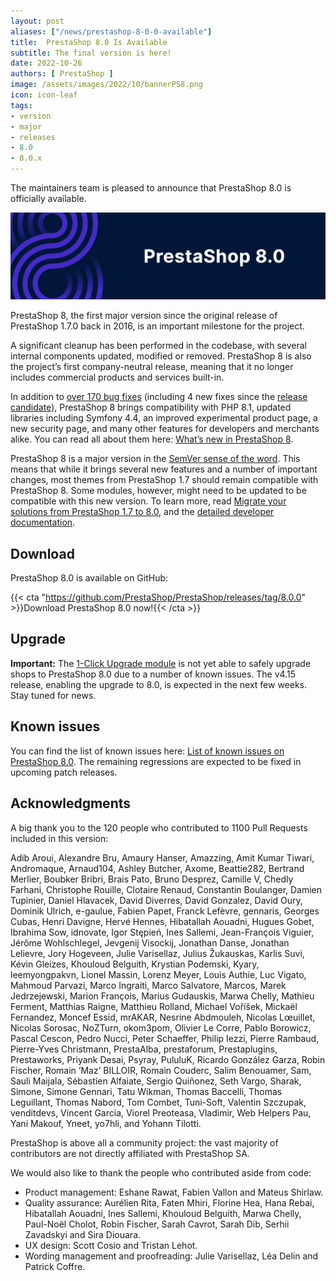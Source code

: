 ```yaml
---
layout: post
aliases: ["/news/prestashop-8-0-0-available"]
title:  PrestaShop 8.0 Is Available
subtitle: The final version is here!
date: 2022-10-26
authors: [ PrestaShop ]
image: /assets/images/2022/10/bannerPS8.png
icon: icon-leaf
tags:
- version
- major
- releases
- 8.0
- 8.0.x
---
```


The maintainers team is pleased to announce that PrestaShop 8.0 is officially available.

![PrestaShop 8.0 is available!](/assets/images/2022/10/bannerPS8.png)

PrestaShop 8, the first major version since the original release of PrestaShop 1.7.0 back in 2016, is an important milestone for the project.

A significant cleanup has been performed in the codebase, with several internal components updated, modified or removed. PrestaShop 8 is also the project’s first company-neutral release, meaning that it no longer includes commercial products and services built-in.

In addition to [over 170 bug fixes](https://github.com/PrestaShop/PrestaShop/issues?page=1&q=is%3Aissue+is%3Aclosed+milestone%3A8.0.0+label%3ABug+-label%3A8.0.x+-label%3APrerelease+-label%3A%22CI%2FCD%22) (including 4 new fixes since the [release candidate](https://build.prestashop-project.org/news/prestashop-8-0-rc1-release/)), PrestaShop 8 brings compatibility with PHP 8.1, updated libraries including Symfony 4.4, an improved experimental product page, a new security page, and many other features for developers and merchants alike. You can read all about them here: [What’s new in PrestaShop 8](https://www.prestashop-project.org/releases/prestashop80).

PrestaShop 8 is a major version in the [SemVer sense of the word](https://semver.org/#summary). This means that while it brings several new features and a number of important changes, most themes from PrestaShop 1.7 should remain compatible with PrestaShop 8. Some modules, however, might need to be updated to be compatible with this new version. To learn more, read [Migrate your solutions from PrestaShop 1.7 to 8.0](https://build.prestashop-project.org/news/migrate-your-solutions-from-17-to-80/), and the [detailed developer documentation](https://build.prestashop-project.org/news/migrate-your-solutions-from-17-to-80/).

## Download

PrestaShop 8.0 is available on GitHub:

{{< cta "https://github.com/PrestaShop/PrestaShop/releases/tag/8.0.0" >}}Download PrestaShop 8.0 now!{{< /cta >}}

## Upgrade

**Important:** The [1-Click Upgrade module](https://github.com/PrestaShop/autoupgrade) is not yet able to safely upgrade shops to PrestaShop 8.0 due to a number of known issues. The v4.15 release, enabling the upgrade to 8.0, is expected in the next few weeks. Stay tuned for news.

## Known issues

You can find the list of known issues here: [List of known issues on PrestaShop 8.0](https://github.com/PrestaShop/PrestaShop/issues?q=is%3Aissue+is%3Aopen+label%3A8.0.x+label%3AVerified+label%3ARegression). The remaining regressions are expected to be fixed in upcoming patch releases.

## Acknowledgments

A big thank you to the 120 people who contributed to 1100 Pull Requests included in this version:

Adib Aroui, Alexandre Bru, Amaury Hanser, Amazzing, Amit Kumar Tiwari, Andromaque, Arnaud104, Ashley Butcher, Axome, Beattie282, Bertrand Merlier, Boubker Bribri, Brais Pato, Bruno Desprez, Camille V, Chedly Farhani, Christophe Rouille, Clotaire Renaud, Constantin Boulanger, Damien Tupinier, Daniel Hlavacek, David Diverres, David Gonzalez, David Oury, Dominik Ulrich, e-gaulue, Fabien Papet, Franck Lefèvre, gennaris, Georges Cubas, Henri Davigne, Hervé Hennes, Hibatallah Aouadni, Hugues Gobet, Ibrahima Sow, idnovate, Igor Stępień, Ines Sallemi, Jean-François Viguier, Jérôme Wohlschlegel, Jevgenij Visockij, Jonathan Danse, Jonathan Lelievre, Jory Hogeveen, Julie Varisellaz, Julius Žukauskas, Karlis Suvi, Kévin Gleizes, Khouloud Belguith, Krystian Podemski, Kyary, leemyongpakvn, Lionel Massin, Lorenz Meyer, Louis Authie, Luc Vigato, Mahmoud Parvazi, Marco Ingraiti, Marco Salvatore, Marcos, Marek Jedrzejewski, Marion François, Marius Gudauskis, Marwa Chelly, Mathieu Ferment, Matthias Raigne, Matthieu Rolland, Michael Voříšek, Mickaël Fernandez, Moncef Essid, mrAKAR, Nesrine Abdmouleh, Nicolas Lœuillet, Nicolas Sorosac, NoZTurn, okom3pom, Olivier Le Corre, Pablo Borowicz, Pascal Cescon, Pedro Nucci, Peter Schaeffer, Philip Iezzi, Pierre Rambaud, Pierre-Yves Christmann, PrestaAlba, prestaforum, Prestaplugins, Prestaworks, Priyank Desai, Psyray, PululuK, Ricardo González Garza, Robin Fischer, Romain ‘Maz’ BILLOIR, Romain Couderc, Salim Benouamer, Sam, Sauli Maijala, Sébastien Alfaiate, Sergio Quiñonez, Seth Vargo, Sharak, Simone, Simone Gennari, Tatu Wikman, Thomas Baccelli, Thomas Leguillant, Thomas Nabord, Tom Combet, Tuni-Soft, Valentin Szczupak, venditdevs, Vincent Garcia, Viorel Preoteasa, Vladimir, Web Helpers Pau, Yani Makouf, Yneet, yo7hli, and Yohann Tilotti.

PrestaShop is above all a community project: the vast majority of contributors are not directly affiliated with PrestaShop SA.

We would also like to thank the people who contributed aside from code:

- Product management: Eshane Rawat, Fabien Vallon and Mateus Shirlaw.
- Quality assurance: Aurélien Rita, Faten Mhiri, Florine Hea, Hana Rebai, Hibatallah Aouadni, Ines Sallemi, Khouloud Belguith, Marwa Chelly, Paul-Noël Cholot, Robin Fischer, Sarah Cavrot, Sarah Dib, Serhii Zavadskyi and Sira Diouara.
- UX design: Scott Cosio and Tristan Lehot.
- Wording management and proofreading: Julie Varisellaz, Léa Delin and Patrick Coffre.

